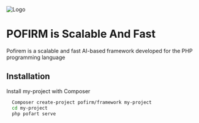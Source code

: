 
![Logo](https://file.io/ExYlvsBRSmwo)


# POFIRM is Scalable And Fast

Pofirem is a scalable and fast AI-based framework developed for the PHP programming language

## Installation

Install my-project with Composer

```bash
  Composer create-project pofirm/framework my-project
  cd my-project
  php pofart serve
```
    
